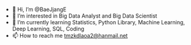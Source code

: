 - 👋 Hi, I’m @BaeJjangE
- 👀 I’m interested in Big Data Analyst and Big Data Scientist
- 🌱 I’m currently learning Statistics, Python Library, Machine Learning, Deep Learning, SQL, Coding
- 📫 How to reach me tmzkdlaoa2@hanmail.net

<!---
BaeJjangE/BaeJjangE is a ✨ special ✨ repository because its `README.md` (this file) appears on your GitHub profile.
You can click the Preview link to take a look at your changes.
--->
